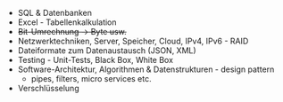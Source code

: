 * SQL & Datenbanken
* Excel - Tabellenkalkulation
* ~~Bit-Umrechnung -> Byte usw.~~
* Netzwerktechniken, Server, Speicher, Cloud, IPv4, IPv6 - RAID
* Dateiformate zum Datenaustausch (JSON, XML)
* Testing - Unit-Tests, Black Box, White Box
* Software-Architektur, Algorithmen & Datenstrukturen - design pattern
	* pipes, filters, micro services etc.
* Verschlüsselung
